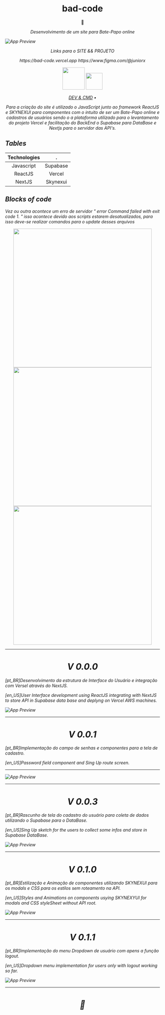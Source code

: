 # 

 <h1 align="center">bad-code</h1>
 <p align="center">🚀</p>
 
 <p align="center"><em>Desenvolvimento de um site para Bate-Papo online</p>

 ![App Preview](/assets/screen/04.PNG)


<p align="center"><em>Links para o SITE && PROJETO </p>

<p align="center">
    https://bad-code.vercel.app    https://www.figma.com/@juniorx
</p>

<p align="center" float="left">
    <img src="/assets/screen/react.png" width="72" /> 
    <img src="/assets/screen/Figma.svg" width="54" /> 
</p>


<p align="center">
 <a href="#prototipo">DEV & CMD</a> •
</p>


<p align="center"> <em>Para a criação do site é utilizado o JavaScript junto ao framework ReactJS e SKYNEXUI para componentes com o intuito de ser um Bate-Papo online e cadastros de usuários sendo o a plataforma utilizado para o levantamento do projeto Vercel e facilitação do BackEnd o Supabase para DataBase e Nextjs para o servidor das API's. </p>

## Tables

| Technologies              |  .
:-------------------------:|:-------------------------:
| Javascript      | Supabase      |
| ReactJS      | Vercel      |
| NextJS      | Skynexui      |


## Blocks of code

<p> <em> Vez ou outra acontece um erro de servidor " error Command failed with exit code 1. " isso acontece devido aos scripts estarem desatualizados, para isso deve-se realizar comandos para o update desses arquivos </p>

<p align="center">
    <img src="/assets/screen/y1.png" width="450" /> 
    <img src="/assets/screen/y2.png" width="450" /> 
    <img src="/assets/screen/y3.png" width="450" /> 
</p>

---

<h1 href="#prototipo" align="center">V 0.0.0</h1>

[pt_BR]Desenvolvimento da estrutura de Interface do Usuário e integração com Versel através do NextJS. 

[en_US]User Interface development using ReactJS integrating with NextJS to store API in Supabase data base and deplyng on Vercel AWS machines. 

![App Preview](/assets/screen/01.PNG)

---

<h1 href="#prototipo" align="center">V 0.0.1</h1>

[pt_BR]Implementação do campo de senhas e componentes para a tela de cadastro. 

[en_US]Password field component and Sing Up route screen. 


---

![App Preview](/assets/screen/02.PNG)

--- 

<h1 href="#prototipo" align="center">V 0.0.3</h1>

[pt_BR]Rascunho de tela do cadastro do usuário para coleta de dados utilizando o Supabase para o DataBase. 

[en_US]Sing Up sketch for the users to collect some infos and store in Supabase DataBase. 

![App Preview](/assets/screen/03.PNG)


---


<h1 href="#prototipo" align="center">V 0.1.0</h1>

[pt_BR]Estilização e Animação de componentes utilizando SKYNEXUI para os modals e CSS para os estilos sem roteamento na API. 

[en_US]Styles and Animations on components usying SKYNEXYUI for modals and CSS styleSheet without API root. 

![App Preview](/assets/screen/04.PNG)

---


<h1 href="#prototipo" align="center">V 0.1.1</h1>

[pt_BR]Implementação do menu Dropdown de usuário com apens a função logout. 

[en_US]Dropdown menu implementation for users only with logout working so far. 

![App Preview](/assets/screen/05.PNG)

---

<h1 align="center">🍕</h1>